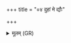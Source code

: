 +++
title = "०४ दुहां मे द्यौः"

+++
<details><summary>मूलम् (GR)</summary>

दुहां मे द्यौः पृथिवी पयो  
ऽजगरो मा सोदको ऽभि वि सर्पतु ।  
प्रजापतिना तन्वम्  
आ प्रीणे ऽरिष्टो म आत्मा ॥
</details>